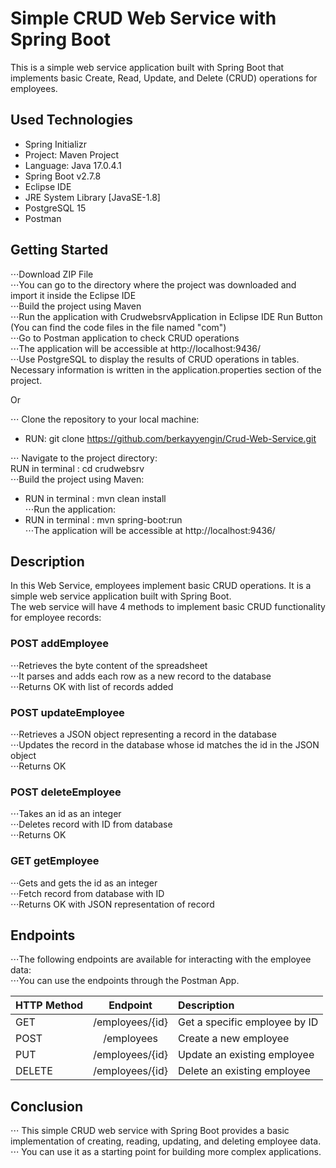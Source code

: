 # Simple CRUD Web Service with Spring Boot

This is a simple web service application built with Spring Boot that implements basic Create, Read, Update, and Delete (CRUD) operations for employees.

## Used Technologies

* Spring Initializr
* Project: Maven Project
* Language: Java 17.0.4.1
*	Spring Boot v2.7.8
*	Eclipse IDE
*	JRE System Library [JavaSE-1.8]
*	PostgreSQL 15
*	Postman

## Getting Started

⋅⋅⋅Download ZIP File  
⋅⋅⋅You can go to the directory where the project was downloaded and import it inside the Eclipse IDE  
⋅⋅⋅Build the project using Maven  
⋅⋅⋅Run the application with CrudwebsrvApplication in Eclipse IDE Run Button (You can find the code files in the file named "com")  
⋅⋅⋅Go to Postman application to check CRUD operations  
⋅⋅⋅The application will be accessible at http://localhost:9436/  
⋅⋅⋅Use PostgreSQL to display the results of CRUD operations in tables. Necessary information is written in the application.properties section of the project.  

Or  

⋅⋅⋅ Clone the repository to your local machine:  
* RUN: git clone https://github.com/berkayyengin/Crud-Web-Service.git  

⋅⋅⋅ Navigate to the project directory:  
RUN in terminal :  cd crudwebsrv  
⋅⋅⋅Build the project using Maven:  
* RUN in terminal :  mvn clean install  
⋅⋅⋅Run the application:  
* RUN in terminal : mvn spring-boot:run  
⋅⋅⋅The application will be accessible at http://localhost:9436/  

## Description

In this Web Service, employees implement basic CRUD operations. It is a simple web service application built with Spring Boot.  
The web service will have 4 methods to implement basic CRUD functionality for employee records:  
### POST  addEmployee  
⋅⋅⋅Retrieves the byte content of the spreadsheet  
⋅⋅⋅It parses and adds each row as a new record to the database  
⋅⋅⋅Returns OK with list of records added  
 
### POST updateEmployee  
⋅⋅⋅Retrieves a JSON object representing a record in the database  
⋅⋅⋅Updates the record in the database whose id matches the id in the JSON object  
⋅⋅⋅Returns OK  
 
### POST deleteEmployee  
⋅⋅⋅Takes an id as an integer  
⋅⋅⋅Deletes record with ID from database  
⋅⋅⋅Returns OK  
 
### GET getEmployee  
⋅⋅⋅Gets and gets the id as an integer  
⋅⋅⋅Fetch record from database with ID  
⋅⋅⋅Returns OK with JSON representation of record  

## Endpoints  

⋅⋅⋅The following endpoints are available for interacting with the employee data:  
⋅⋅⋅You can use the endpoints through the Postman App.  

| HTTP Method  | Endpoint              | Description                   |
| :---         |         :---:         | :---                          |
| GET          | /employees/{id}	     | Get a specific employee by ID |
| POST         | /employees            | Create a new employee         |
| PUT          | /employees/{id}       | Update an existing employee   |
| DELETE       | /employees/{id}       | Delete an existing employee   |


## Conclusion
⋅⋅⋅ This simple CRUD web service with Spring Boot provides a basic implementation of creating, reading, updating, and deleting employee data.   
⋅⋅⋅ You can use it as a starting point for building more complex applications.  
